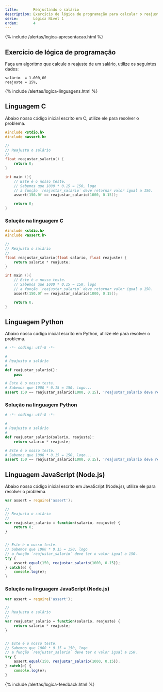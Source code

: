 ```yaml
---
title:       Reajustando o salário
description: Exercício de lógica de programação para calcular o reajuste do salário
serie:       Lógica Nível 1
ordem:       4
---
```


{% include /alertas/logica-apresentacao.html %}

Exercício de lógica de programação
---

Faça um algoritmo que calcule o reajuste de um salário, utilize os seguintes dados:

    salário  = 1.000,00
    reajuste = 15%,


{% include /alertas/logica-linguagens.html %}


Linguagem C
---

Abaixo nosso código inicial escrito em C, utilize ele para resolver o problema.


```c
#include <stdio.h>
#include <assert.h>

//
// Reajusta o salário
//
float reajustar_salario() {
    return 0;
}

int main (){
    // Este é o nosso teste.
    // Sabemos que 1000 * 0.15 = 150, logo
    // a função `reajustar_salario` deve retornar valor igual a 150.
    assert(150.0f == reajustar_salario(1000, 0.15));

    return 0;
}
```

### Solução na linguagem C

```c
#include <stdio.h>
#include <assert.h>

//
// Reajusta o salário
//
float reajustar_salario(float salario, float reajuste) {
    return salario * reajuste;
}

int main (){
    // Este é o nosso teste.
    // Sabemos que 1000 * 0.15 = 150, logo
    // a função `reajustar_salario` deve retornar valor igual a 150.
    assert(150.0f == reajustar_salario(1000, 0.15));

    return 0;
}
```



Linguagem Python
---

Abaixo nosso código inicial escrito em Python, utilize ele para resolver o problema.

```python
# -*- coding: utf-8 -*-

#
# Reajusta o salário
#
def reajustar_salario():
    pass

# Este é o nosso teste.
# Sabemos que 1000 * 0.15 = 150, logo...
assert 150 == reajustar_salario(1000, 0.15), 'reajustar_salario deve retornar 150'
```

### Solução na linguagem Python

```python
# -*- coding: utf-8 -*-

#
# Reajusta o salário
#
def reajustar_salario(salario, reajuste):
    return salario * reajuste;

# Este é o nosso teste.
# Sabemos que 1000 * 0.15 = 150, logo...
assert 150 == reajustar_salario(1000, 0.15), 'reajustar_salario deve retornar 150'
```



Linguagem JavaScript (Node.js)
---

Abaixo nosso código inicial escrito em JavaScript (Node.js), utilize ele para resolver o problema.


```javascript
var assert = require('assert');

//
// Reajusta o salário
//
var reajustar_salario = function(salario, reajuste) {
    return 0;
}


// Este é o nosso teste.
// Sabemos que 1000 * 0.15 = 150, logo
// a função `reajustar_salario` deve ter o valor igual a 150.
try {
    assert.equal(150, reajustar_salario(1000, 0.15));
} catch(e) {
    console.log(e);
}
```


### Solução na linguagem JavaScript (Node.js)


```javascript
var assert = require('assert');

//
// Reajusta o salário
//
var reajustar_salario = function(salario, reajuste) {
    return salario * reajuste;
}


// Este é o nosso teste.
// Sabemos que 1000 * 0.15 = 150, logo
// a função `reajustar_salario` deve ter o valor igual a 150.
try {
    assert.equal(150, reajustar_salario(1000, 0.15));
} catch(e) {
    console.log(e);
}
```

{% include /alertas/logica-feedback.html %}